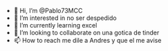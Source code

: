 - 👋 Hi, I’m @Pablo73MCC
- 👀 I’m interested in no ser despedido
- 🌱 I’m currently learning excel
- 💞️ I’m looking to collaborate on una gotica de tinder
- 📫 How to reach me dile a Andres y que el me avise

<!---
Pablo73MCC/Pablo73MCC is a ✨ special ✨ repository because its `README.md` (this file) appears on your GitHub profile.
You can click the Preview link to take a look at your changes.
--->
